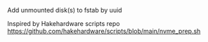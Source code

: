Add unmounted disk(s) to fstab by uuid

Inspired by Hakehardware scripts repo https://github.com/hakehardware/scripts/blob/main/nvme_prep.sh
